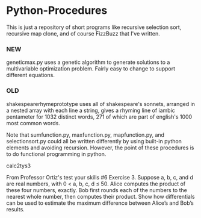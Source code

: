 # Python-Procedures

This is just a repository of short programs like recursive selection sort, recursive map clone, and of course FizzBuzz that I've written.

### NEW

geneticmax.py uses a genetic algorithm to generate solutions to a multivariable optimization problem. Fairly easy to change to support different equations.

### OLD


shakespearerhymeprototype uses all of shakespeare's sonnets, arranged in a nested array with each line a string, gives a rhyming line of iambic pentameter for 1032 distinct words, 271 of which are part of english's 1000 most common words.

Note that sumfunction.py, maxfunction.py, mapfunction.py, and selectionsort.py could all be written differently by using built-in python elements and avoiding recursion. However, the point of these procedures is to do functional programming in python.


calc2tys3

From Professor Ortiz's test your skills #6
Exercise 3. Suppose a, b, c, and d are real numbers, with 0 < a, b, c, d ≤ 50. Alice computes the product of these four numbers, exactly. Bob first rounds each of the numbers to the nearest whole number, then computes their product. Show how differentials can be used to estimate the maximum difference between Alice’s and Bob’s results.
